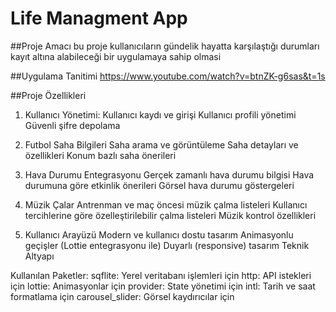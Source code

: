 # Life Managment App

##Proje Amacı
bu proje kullanıcıların gündelik hayatta karşılaştığı durumları kayıt altına alabileceği bir uygulamaya sahip olmasi 

##Uygulama Tanitimi
https://www.youtube.com/watch?v=btnZK-g6sas&t=1s

##Proje Özellikleri
1. Kullanıcı Yönetimi:
Kullanıcı kaydı ve girişi
Kullanıcı profili yönetimi
Güvenli şifre depolama

2. Futbol Saha Bilgileri
Saha arama ve görüntüleme
Saha detayları ve özellikleri
Konum bazlı saha önerileri

3. Hava Durumu Entegrasyonu
Gerçek zamanlı hava durumu bilgisi
Hava durumuna göre etkinlik önerileri
Görsel hava durumu göstergeleri

4. Müzik Çalar
Antrenman ve maç öncesi müzik çalma listeleri
Kullanıcı tercihlerine göre özelleştirilebilir çalma listeleri
Müzik kontrol özellikleri

5. Kullanıcı Arayüzü
Modern ve kullanıcı dostu tasarım
Animasyonlu geçişler (Lottie entegrasyonu ile)
Duyarlı (responsive) tasarım
Teknik Altyapı

Kullanılan Paketler:
sqflite: Yerel veritabanı işlemleri için
http: API istekleri için
lottie: Animasyonlar için
provider: State yönetimi için
intl: Tarih ve saat formatlama için
carousel_slider: Görsel kaydırıcılar için








